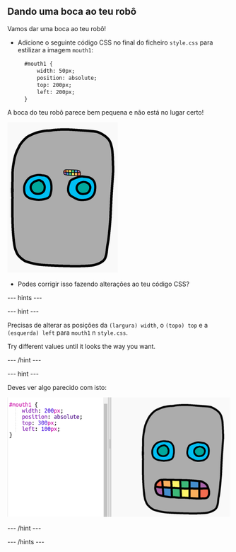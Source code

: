 ## Dando uma boca ao teu robô

Vamos dar uma boca ao teu robô!

- Adicione o seguinte código CSS no final do ficheiro ` style.css ` para estilizar a imagem ` mouth1 `:
    
        #mouth1 {
            width: 50px;
            position: absolute;
            top: 200px;
            left: 200px;
        }
        

A boca do teu robô parece bem pequena e não está no lugar certo!

![captura de ecrã](images/robot-mouth.png)

- Podes corrigir isso fazendo alterações ao teu código CSS?

\--- hints \---

\--- hint \---

Precisas de alterar as posições da `(largura) width`, o `(topo) top` e a `(esquerda) left` para `mouth1` n ` style.css `.

Try different values until it looks the way you want.

\--- /hint \---

\--- hint \---

Deves ver algo parecido com isto:

![screenshot](images/robot-mouth-code.png)

\--- /hint \---

\--- /hints \---